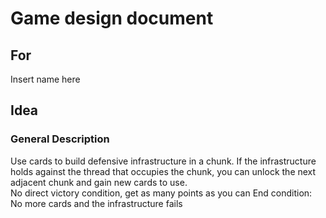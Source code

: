 # Game design document

## For

Insert name here

## Idea

### General Description

Use cards to build defensive infrastructure in a chunk. If the infrastructure holds against the thread that occupies the chunk, you can unlock the next adjacent chunk and gain new cards to use.  
No direct victory condition, get as many points as you can
End condition: No more cards and the infrastructure fails
